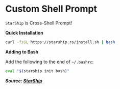 # Custom Shell Prompt

`StarShip` is Cross-Shell Prompt!

**Quick Installation**

```bash
curl -fsSL https://starship.rs/install.sh | bash
```

**Adding to Bash**

Add the following to the end of `~/.bashrc`:

```bash
eval "$(starship init bash)"
```

**_Source: [StarShip](https://starship.rs/)_**
